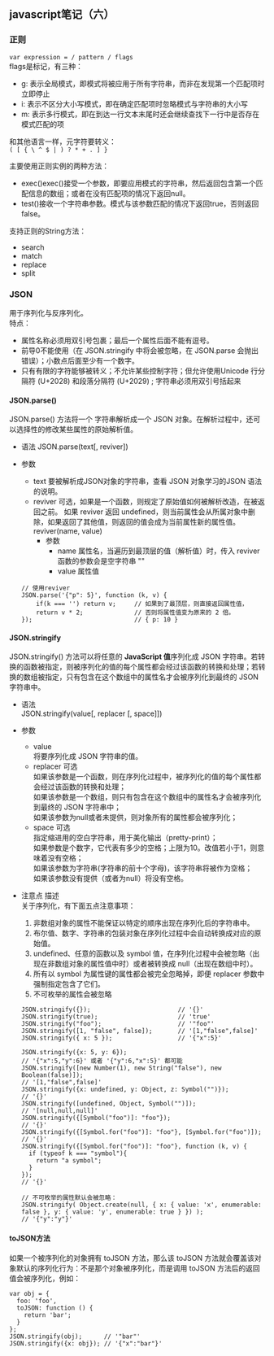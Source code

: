 ## javascript笔记（六）

### 正则

`var expression = / pattern / flags`  
flags是标记，有三种：  

- g: 表示全局模式，即模式将被应用于所有字符串，而非在发现第一个匹配项时立即停止
- i: 表示不区分大小写模式，即在确定匹配项时忽略模式与字符串的大小写
- m: 表示多行模式，即在到达一行文本末尾时还会继续查找下一行中是否存在模式匹配的项

和其他语言一样，元字符要转义：    
`( [ { \ ^ $ | ) ? * + . ] }`  

主要使用正则实例的两种方法：

- exec()exec()接受一个参数，即要应用模式的字符串，然后返回包含第一个匹配信息的数组；或者在没有匹配项的情况下返回null。
- test()接收一个字符串参数。模式与该参数匹配的情况下返回true，否则返回false。

支持正则的String方法：

- search
- match
- replace
- split


### JSON
用于序列化与反序列化。  
特点：  

- 属性名称必须用双引号包裹；最后一个属性后面不能有逗号。
- 前导0不能使用（在 JSON.stringify 中将会被忽略，在 JSON.parse 会抛出错误）；小数点后面至少有一个数字。
- 只有有限的字符能够被转义；不允许某些控制字符；但允许使用Unicode 行分隔符 (U+2028) 和段落分隔符 (U+2029) ; 字符串必须用双引号括起来

#### JSON.parse()
JSON.parse() 方法将一个 字符串解析成一个 JSON 对象。在解析过程中，还可以选择性的修改某些属性的原始解析值。  

- 语法
JSON.parse(text[, reviver])
- 参数
	- text
	要被解析成JSON对象的字符串，查看 JSON 对象学习的JSON 语法的说明。
	- reviver
	可选，如果是一个函数，则规定了原始值如何被解析改造，在被返回之前。
	如果 reviver 返回 undefined，则当前属性会从所属对象中删除，如果返回了其他值，则返回的值会成为当前属性新的属性值。  
	  reviver(name, value)
		- 参数
			- name
			属性名，当遍历到最顶层的值（解析值）时，传入 reviver 函数的参数会是空字符串 ""
			- value
			属性值
			
	```
	// 使用reviver
	JSON.parse('{"p": 5}', function (k, v) {
	    if(k === '') return v;     // 如果到了最顶层，则直接返回属性值，
	    return v * 2;              // 否则将属性值变为原来的 2 倍。
	});                            // { p: 10 }

	```

			
#### JSON.stringify
JSON.stringify() 方法可以将任意的 **JavaScript 值**序列化成 JSON 字符串。若转换的函数被指定，则被序列化的值的每个属性都会经过该函数的转换和处理；若转换的数组被指定，只有包含在这个数组中的属性名才会被序列化到最终的 JSON 字符串中。  

- 语法  
JSON.stringify(value[, replacer [, space]])
- 参数  
	- value  
	将要序列化成 JSON 字符串的值。  
	- replacer 可选  
	如果该参数是一个函数，则在序列化过程中，被序列化的值的每个属性都会经过该函数的转换和处理；  
	如果该参数是一个数组，则只有包含在这个数组中的属性名才会被序列化到最终的 JSON 字符串中；  
	如果该参数为null或者未提供，则对象所有的属性都会被序列化；   
	- space 可选  
	指定缩进用的空白字符串，用于美化输出（pretty-print）；  
	如果参数是个数字，它代表有多少的空格；上限为10。改值若小于1，则意味着没有空格；  
	如果该参数为字符串(字符串的前十个字母)，该字符串将被作为空格；  
	如果该参数没有提供（或者为null）将没有空格。  
	
		
- 注意点
描述  
关于序列化，有下面五点注意事项：  
	1. 非数组对象的属性不能保证以特定的顺序出现在序列化后的字符串中。
	2. 布尔值、数字、字符串的包装对象在序列化过程中会自动转换成对应的原始值。
	3. undefined、任意的函数以及 symbol 值，在序列化过程中会被忽略（出现在非数组对象的属性值中时）或者被转换成 null（出现在数组中时）。
	4. 所有以 symbol 为属性键的属性都会被完全忽略掉，即便 replacer 参数中强制指定包含了它们。
	5. 不可枚举的属性会被忽略

	```
	JSON.stringify({});                        // '{}'
	JSON.stringify(true);                      // 'true'
	JSON.stringify("foo");                     // '"foo"'
	JSON.stringify([1, "false", false]);       // '[1,"false",false]'
	JSON.stringify({ x: 5 });                  // '{"x":5}'
	
	JSON.stringify({x: 5, y: 6});              
	// '{"x":5,"y":6}' 或者 '{"y":6,"x":5}' 都可能
	JSON.stringify([new Number(1), new String("false"), new Boolean(false)]); 
	// '[1,"false",false]'
	JSON.stringify({x: undefined, y: Object, z: Symbol("")}); 
	// '{}'
	JSON.stringify([undefined, Object, Symbol("")]);          
	// '[null,null,null]' 
	JSON.stringify({[Symbol("foo")]: "foo"});                 
	// '{}'
	JSON.stringify({[Symbol.for("foo")]: "foo"}, [Symbol.for("foo")]);
	// '{}'
	JSON.stringify({[Symbol.for("foo")]: "foo"}, function (k, v) {
	  if (typeof k === "symbol"){
	    return "a symbol";
	  }
	});
	// '{}'  
	
	// 不可枚举的属性默认会被忽略：
	JSON.stringify( Object.create(null, { x: { value: 'x', enumerable: false }, y: { value: 'y', enumerable: true } }) );
	// '{"y":"y"}'
	```
	
#### toJSON方法
如果一个被序列化的对象拥有 toJSON 方法，那么该 toJSON 方法就会覆盖该对象默认的序列化行为：不是那个对象被序列化，而是调用 toJSON 方法后的返回值会被序列化，例如：

```
var obj = {
  foo: 'foo',
  toJSON: function () {
    return 'bar';
  }
};
JSON.stringify(obj);      // '"bar"'
JSON.stringify({x: obj}); // '{"x":"bar"}'
```